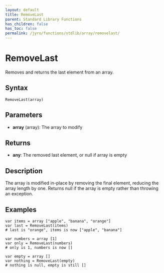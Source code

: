 ```yaml
---
layout: default
title: RemoveLast
parent: Standard Library Functions
has_children: false
has_toc: false
permalink: /jyro/functions/stdlib/array/removelast/
---
```


# RemoveLast

Removes and returns the last element from an array.

## Syntax

```jyro
RemoveLast(array)
```

## Parameters

- **array** (array): The array to modify

## Returns

- **any**: The removed last element, or null if array is empty

## Description

The array is modified in-place by removing the final element, reducing the array length by one. Returns null if the array is empty rather than throwing an exception.

## Examples

```jyro
var items = array ["apple", "banana", "orange"]
var last = RemoveLast(items)
# last is "orange", items is now ["apple", "banana"]
```

```jyro
var numbers = array [1]
var only = RemoveLast(numbers)
# only is 1, numbers is now []
```

```jyro
var empty = array []
var nothing = RemoveLast(empty)
# nothing is null, empty is still []
```